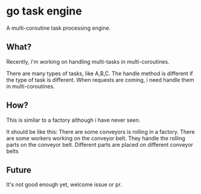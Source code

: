 # go task engine

A multi-coroutine task processing engine.

## What?

Recently, i'm working on handling multi-tasks in multi-coroutines.

There are many types of tasks, like A,B,C. The handle method is different if the type of task is different. When requests are coming, i need handle them in multi-coroutines.

## How?

This is similar to a factory although i have never seen.

It should be like this:
There are some conveyors is rolling in a factory. 
There are some workers working on the conveyor belt. They handle the rolling parts on the conveyor belt. Different parts are placed on different conveyor belts

## Future

It's not good enough yet, welcome issue or pr.

